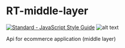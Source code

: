 # RT-middle-layer

[![Standard - JavaScript Style Guide](https://img.shields.io/badge/code_style-standard-brightgreen.svg)](http://standardjs.com/)    ![alt text](https://img.shields.io/apm/l/vim-mode.svg "")

Api for ecommerce application (middle layer)
